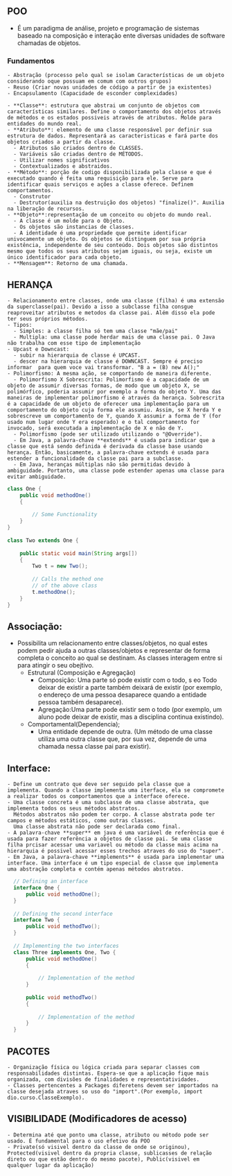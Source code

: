 ## POO
  - É um paradigma de análise, projeto e programação de sistemas baseado na composição e interação ente diversas unidades de software chamadas de objetos.
  ### Fundamentos
    - Abstração (processo pelo qual se isolam Características de um objeto considerando oque possuam em comum com outros grupos)
    - Reuso (Criar novas unidades de código a partir de ja existentes)
    - Encapsulamento (Capacidade de esconder complexidades)

    - **Classe**: estrutura que abstrai um conjunto de objetos com características similares. Define o comportamento dos objetos através de métodos e os estados possiveis através de atributos. Molde para entidades do mundo real.
    - **Atributo**: elemento de uma classe responsável por definir sua estrutura de dados. Representará as caracteristicas e fará parte dos objetos criados a partir da classe.
      - Atributos são criados dentro de CLASSES.
      - Variáveis são criadas dentro de MÉTODOS.
      - Utilizar nomes significativos
      - Contextualizados e abstraidos.
    - **Método**: porção de codigo disponibilizada pela classe e que é executado quando é feita uma requisição para ele. Serve para identificar quais serviços e ações a classe oferece. Definem comportamentos.
      - Construtor
      - Destrutor(auxilia na destruição dos objetos) "finalize()". Auxilia na liberação de recursos.
    - **Objeto**:representação de um conceito ou objeto do mundo real.
      - A classe é um molde para o Objeto.
      - Os objetos são instancias de classes.
      - A identidade é uma propriedade que permite identificar univocamente um objeto. Os objetos se distinguem por sua própria existência, independente de seu conteúdo. Dois objetos são distintos mesmo que todos os seus atributos sejam iguais, ou seja, existe um único identificador para cada objeto.
    - **Mensagem**: Retorno de uma chamada.

  ## HERANÇA
    - Relacionamento entre classes, onde uma classe (filha) é uma extensão da superclasse(pai). Devido a isso a subclasse filha consgue reaproveitar atributos e metodos da classe pai. Além disso ela pode ter seus próprios métodos.
    - Tipos:
      - Simples: a classe filha só tem uma classe "mãe/pai"
      - Multipla: uma classe pode herdar mais de uma classe pai. O Java não trabalha com esse tipo de implementação
    - Upcast e Downcast: 
      - subir na hierarquia de classe é UPCAST.
      - descer na hierarquia de classe é DOWNCAST. Sempre é preciso informar  para quem voce vai transformar. "B a = (B) new A();"
    - Polimorfismo: A mesma ação, se comportando de maneira diferente.
      - Polimorfismo X Sobrescrita: Polimorfismo é a capacidade de um objeto de assumir diversas formas, de modo que um objeto X, se polimórfico, poderia assumir por exemplo a forma do objeto Y. Uma das maneiras de implementar polimorfismo é através da herança. Sobrescrita é a capacidade de um objeto de oferecer uma implementação para um comportamento do objeto cuja forma ele assumiu. Assim, se X herda Y e sobrescreve um comportamento de Y, quando X assumir a forma de Y (for usado num lugar onde Y era esperado) e o tal comportamento for invocado, será executada a implementação de X e não de Y.
      - Polimorfismo (pode ser utilizado utilizando o "@Override").
      - Em Java, a palavra-chave **extends** é usada para indicar que a classe que está sendo definida é derivada da classe base usando herança. Então, basicamente, a palavra-chave extends é usada para estender a funcionalidade da classe pai para a subclasse. 
      - Em Java, heranças múltiplas não são permitidas devido à ambiguidade. Portanto, uma classe pode estender apenas uma classe para evitar ambiguidade.
```Java
class One { 
    public void methodOne() 
    { 
  
        // Some Functionality 
    } 
} 
  
class Two extends One { 
  
    public static void main(String args[]) 
    { 
        Two t = new Two(); 
  
        // Calls the method one 
        // of the above class 
        t.methodOne(); 
    } 
} 
```
  ## Associação: 
  - Possibilita um relacionamento entre classes/objetos, no qual estes podem pedir ajuda a outras classes/objetos e representar de forma completa o conceito ao qual se destinam. As classes interagem entre si para atingir o seu obejtivo.
    - Estrutural (Composição e Agregação)
      - Composição: Uma parte só pode existir com o todo, s eo Todo deixar de existir a parte também deixará de existir (por exemplo, o endereço de uma pessoa desaparece quando a entidade pessoa também desaparece).
      - Agregação:Uma parte pode existir sem o todo (por exemplo, um aluno pode deixar de existir, mas a disciplina continua existindo).
    - Comportamental(Dependencia);
      - Uma entidade depende de outra. (Um método de uma classe utiliza uma outra classe que, por sua vez, depende de uma chamada nessa classe pai para existir).
  ## Interface:
    - Define um contrato que deve ser seguido pela classe que a implementa. Quando a classe implementa uma iterface, ela se compromete a realizar todos os comportamentos que a interface oferece.
    - Uma classe concreta é uma subclasse de uma classe abstrata, que implementa todos os seus métodos abstratos.
      Métodos abstratos não podem ter corpo. A classe abstrata pode ter campos e métodos estáticos, como outras classes.
      Uma classe abstrata não pode ser declarada como final.
    - A palavra-chave **super** em java é uma variável de referência que é usada para fazer referência a objetos de classe pai. Se uma classe filha prcisar acessar uma variavel ou método da classe mais acima na hierarquia é possivel acessar esses trechos atraves do uso do "super".
    - Em Java, a palavra-chave **implements** é usada para implementar uma interface. Uma interface é um tipo especial de classe que implementa uma abstração completa e contém apenas métodos abstratos.
  
```java
  // Defining an interface 
  interface One { 
      public void methodOne(); 
  } 
    
  // Defining the second interface 
  interface Two { 
      public void methodTwo(); 
  } 
    
  // Implementing the two interfaces 
  class Three implements One, Two { 
      public void methodOne() 
      { 
    
          // Implementation of the method 
      } 
    
      public void methodTwo() 
      { 
    
          // Implementation of the method 
      } 
  } 
```

  ## PACOTES
    - Organização física ou lógica criada para separar classes com responsabilidades distintas. Espera-se que a aplicação fique mais organizada, com divisões de finalidades e representatividades.
    - Classes pertencentes a Packages diferetens devem ser importados na classe desejada atraves so uso do "import".(Por exemplo, import dio.curso.ClasseExemplo).

  ## VISIBILIDADE (Modificadores de acesso)
    - Determina até que ponto uma classe, atributo ou método pode ser usado. É fundamental para o uso efetivo da POO
    - Private(só visivel dentro da classe de onde se originou), Protected(visivel dentro da propria classe, sublicasses de relação direto ou que estão dentro do mesmo pacote), Public(visivel em qualquer lugar da aplicação)


